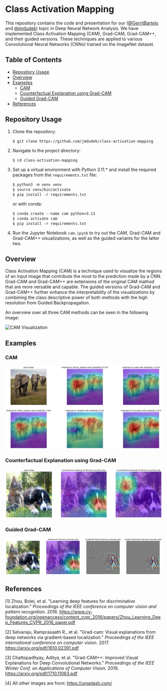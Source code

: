# Class Activation Mapping 

This repository contains the code and presentation for our ([@GerritBartels](https://github.com/GerritBartels) and [@jmdudek](https://github.com/jmdudek)) topic in Deep Neural Network Analysis. We have implemented Class Activation Mapping (CAM), Grad-CAM, Grad-CAM++, and their guided versions. These techniques are applied to various Convolutional Neural Networks (CNNs) trained on the ImageNet dataset.

## Table of Contents
- [Repository Usage](#repository-usage)
- [Overview](#overview)
- [Examples](#examples)
    - [CAM](#cam)
    - [Counterfactual Explanation using Grad-CAM](#counterfactual-explanation-using-grad-cam)
    - [Guided Grad-CAM](#guided-grad-cam)
- [References](#references)

## Repository Usage

1. Clone the repository:
    ```shell
    $ git clone https://github.com/jmdudek/class-activation-mapping
    ```

2. Navigate to the project directory:
    ```shell
    $ cd class-activation-mapping
    ```

3. Set up a virtual environment with Python 3.11.* and install the required packages from the `requirements.txt` file:
    ```shell
    $ python3 -m venv venv
    $ source venv/bin/activate
    $ pip install -r requirements.txt
    ```
    or with conda:
    ```shell
    $ conda create --name cam python=3.11
    $ conda activate cam
    $ pip install -r requirements.txt
    ```

4. Run the Jupyter Notebook `cam.ipynb` to try out the CAM, Grad-CAM and Grad-CAM++ visualizations, as well as the guided variants for the latter two.

## Overview

Class Activation Mapping (CAM) is a technique used to visualize the regions of an input image that contribute the most to the prediction made by a CNN. Grad-CAM and Grad-CAM++ are extensions of the original CAM mathod that are more versatile and capable. The guided versions of Grad-CAM and Grad-CAM++ further enhance the interpretability of the visualizations by combining the class descriptive power of both methods with the high resolution from Guided Backpropagation.

An overview over all three CAM methods can be seen in the following image:

![CAM Visualization](/images/cam_gc_gc++.png)

## Examples

### CAM

![CAM Visualization](/images/cam_elephant.png)


### Counterfactual Explanation using Grad-CAM

![Counterfactual Explanation](/images/counterfactual_explanation.png)


### Guided Grad-CAM

![Guided Grad-CAM](/images/guided_gc.png)


## References
[1] Zhou, Bolei, et al. "Learning deep features for discriminative localization." *Proceedings of the IEEE conference on computer vision and pattern recognition.* 2016. https://www.cv-foundation.org/openaccess/content_cvpr_2016/papers/Zhou_Learning_Deep_Features_CVPR_2016_paper.pdf

[2] Selvaraju, Ramprasaath R., et al. "Grad-cam: Visual explanations from deep networks via gradient-based localization." *Proceedings of the IEEE international conference on computer vision.* 2017. https://arxiv.org/pdf/1610.02391.pdf

[3]  Chattopadhyay, Aditya, et al. "Grad-CAM++: Improved Visual Explanations for Deep Convolutional Networks." *Proceedings of the IEEE Winter Conf. on Applications of Computer Vision.* 2019. https://arxiv.org/pdf/1710.11063.pdf

[4] All other images are from: https://unsplash.com/
